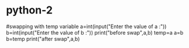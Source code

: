 # python-2
#swapping with temp variable
a=int(input("Enter the value of a :"))
b=int(input("Enter the value of b :"))
print("before swap",a,b)
temp=a
a=b
b=temp
print("after swap",a,b)
